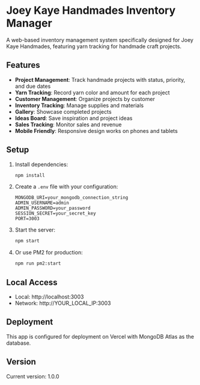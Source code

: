 # Joey Kaye Handmades Inventory Manager

A web-based inventory management system specifically designed for Joey Kaye Handmades, featuring yarn tracking for handmade craft projects.

## Features

- **Project Management**: Track handmade projects with status, priority, and due dates
- **Yarn Tracking**: Record yarn color and amount for each project
- **Customer Management**: Organize projects by customer
- **Inventory Tracking**: Manage supplies and materials
- **Gallery**: Showcase completed projects
- **Ideas Board**: Save inspiration and project ideas
- **Sales Tracking**: Monitor sales and revenue
- **Mobile Friendly**: Responsive design works on phones and tablets

## Setup

1. Install dependencies:
   ```bash
   npm install
   ```

2. Create a `.env` file with your configuration:
   ```
   MONGODB_URI=your_mongodb_connection_string
   ADMIN_USERNAME=admin
   ADMIN_PASSWORD=your_password
   SESSION_SECRET=your_secret_key
   PORT=3003
   ```

3. Start the server:
   ```bash
   npm start
   ```

4. Or use PM2 for production:
   ```bash
   npm run pm2:start
   ```

## Local Access

- Local: http://localhost:3003
- Network: http://YOUR_LOCAL_IP:3003

## Deployment

This app is configured for deployment on Vercel with MongoDB Atlas as the database.

## Version

Current version: 1.0.0

